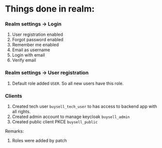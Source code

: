# Things done in realm:

### Realm settings -> Login
1. User registration enabled
2. Forgot password enabled
3. Remember me enabled
4. Email as username
5. Login with email
6. Verify email

### Realm settings -> User registration

1.  Default role added `USER`. So all new users have this role.

### Clients

1. Created tech user `buysell_tech_user` to has access to backend app with all rights.
2. Created admin account to manage keycloak `buysell_admin`
3. Created public client PKCE `buysell_public`

Remarks:
1. Roles were added by patch